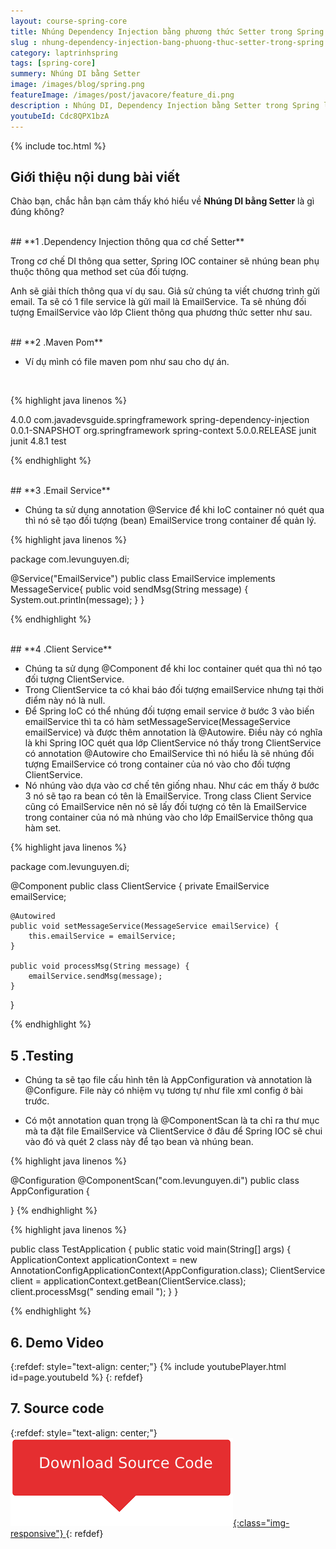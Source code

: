 ```yaml
---
layout: course-spring-core
title: Nhúng Dependency Injection bằng phương thức Setter trong Spring
slug : nhung-dependency-injection-bang-phuong-thuc-setter-trong-spring
category: laptrinhspring
tags: [spring-core]
summery: Nhúng DI bằng Setter 
image: /images/blog/spring.png
featureImage: /images/post/javacore/feature_di.png
description : Nhúng DI, Dependency Injection bằng Setter trong Spring là gì? Những chia sẻ trong bài viết sẽ giúp hiểu được khái niệm này. Đồng thời qua bài viết người đọc sẽ được hướng dẫn cách làm đề nhúng Dependency Injection, DI thông qua cơ chế Setter. Bao gồm cách sử dụng Maven Pom, Email Service, Client Service và Testing trong lập trình Spring. Bài viết kèm theo các ví dụ hướng dẫn cụ thể cú pháp thực hiện của mỗi phương thức Setter để người đọc tham khảo thêm.
youtubeId: Cdc8QPX1bzA
---
```


{% include toc.html %}

## **Giới thiệu nội dung bài viết**

Chào bạn, chắc hẳn bạn cảm thấy khó hiểu về <b>Nhúng DI bằng Setter</b> là gì đúng không?


<br>
## **1 .Dependency Injection thông qua cơ chế Setter**

Trong cơ chế DI thông qua setter, Spring IOC container sẽ nhúng bean phụ thuộc thông qua method set của đối tượng.

Anh sẽ giải thích thông qua ví dụ sau. Giả sử chúng ta viết chương trình gửi email. Ta sẽ có 1 file service là gửi mail là EmailService. Ta sẽ nhúng đối tượng EmailService vào lớp Client thông qua phương thức setter như sau.

<br>
## **2 .Maven Pom**

- Ví dụ mình có file maven pom như sau cho dự án.

<br>

{% highlight java linenos %}

<project
    xmlns="http://maven.apache.org/POM/4.0.0"
    xmlns:xsi="http://www.w3.org/2001/XMLSchema-instance"
 xsi:schemaLocation="http://maven.apache.org/POM/4.0.0 http://maven.apache.org/xsd/maven-4.0.0.xsd">
    <modelVersion>4.0.0</modelVersion>
    <groupId>com.javadevsguide.springframework</groupId>
    <artifactId>spring-dependency-injection</artifactId>
    <version>0.0.1-SNAPSHOT</version>
    <dependencies>
        <dependency>
            <groupId>org.springframework</groupId>
            <artifactId>spring-context</artifactId>
            <version>5.0.0.RELEASE</version>
        </dependency>
        <dependency>
            <groupId>junit</groupId>
            <artifactId>junit</artifactId>
            <version>4.8.1</version>
            <scope>test</scope>
        </dependency>
    </dependencies>
</project>



{% endhighlight %}

<br>
## **3 .Email Service**

- Chúng ta sử dụng annotation @Service để khi IoC container nó quét qua thì nó sẽ tạo đối tượng (bean) EmailService trong container để quản lý.

{% highlight java linenos %}

package com.levunguyen.di;

@Service("EmailService")
public class EmailService implements MessageService{
    public void sendMsg(String message) {
        System.out.println(message);
    }
}

{% endhighlight %}


<br>
## **4 .Client Service**

- Chúng ta sử dụng @Component để khi Ioc container quét qua thì nó tạo đối tượng ClientService.
- Trong ClientService ta có khai báo đối tượng emailService nhưng tại thời điểm này nó là null. 
- Để Spring IoC có thể nhúng đối tượng email service ở bước 3 vào biến emailService thì ta có
hàm setMessageService(MessageService emailService) và được thêm annotation là @Autowire. 
Điều này có nghĩa là khi Spring IOC quét qua lớp ClientService nó thấy trong ClientService có annotation @Autowire cho EmailService thì nó hiểu là sẽ nhúng đối tượng EmailService có trong container của nó vào cho đối tượng ClientService.
- Nó nhúng vào dựa vào cơ chế tên giống nhau. Như các em thấy ở bước 3 nó sẽ tạo ra bean có tên là EmailService. Trong class Client Service cũng có EmailService nên nó sẽ lấy đối tượng có tên là EmailService trong container của nó mà nhúng vào cho lớp EmailService thông qua hàm set.

{% highlight java linenos %}

package com.levunguyen.di;

@Component
public class ClientService {
    private EmailService emailService;

    @Autowired
    public void setMessageService(MessageService emailService) {
        this.emailService = emailService;
    }

    public void processMsg(String message) {
        emailService.sendMsg(message);
    }
}

{% endhighlight %}


## **5 .Testing**

- Chúng ta sẽ tạo file cấu hình tên là AppConfiguration và annotation là @Configure. File này có nhiệm vụ tương tự như file xml config ở bài trước. 

- Có một annotation quan trọng là @ComponentScan là ta chỉ ra thư mục mà ta đặt file EmailService và ClientService ở đâu để Spring IOC sẽ chui vào đó và quét 2 class này để tạo bean và nhúng bean.

{% highlight java linenos %}

@Configuration
@ComponentScan("com.levunguyen.di")
public class AppConfiguration {

}
{% endhighlight %}


{% highlight java linenos %}

public class TestApplication {
    public static void main(String[] args) {
        ApplicationContext applicationContext = new AnnotationConfigApplicationContext(AppConfiguration.class);
        ClientService  client = applicationContext.getBean(ClientService.class);
        client.processMsg(" sending email ");
    }
}

{% endhighlight %}


## **6. Demo Video**

{:refdef: style="text-align: center;"}
{% include youtubePlayer.html id=page.youtubeId %}
{: refdef}

## **7. Source code**

{:refdef: style="text-align: center;"}
<a href="https://github.com/levunguyen/DI-By-Setter" target="_blank"> ![Sourcecode ](/images/icon/githubsource.png){:class="img-responsive"} </a>
{: refdef}
